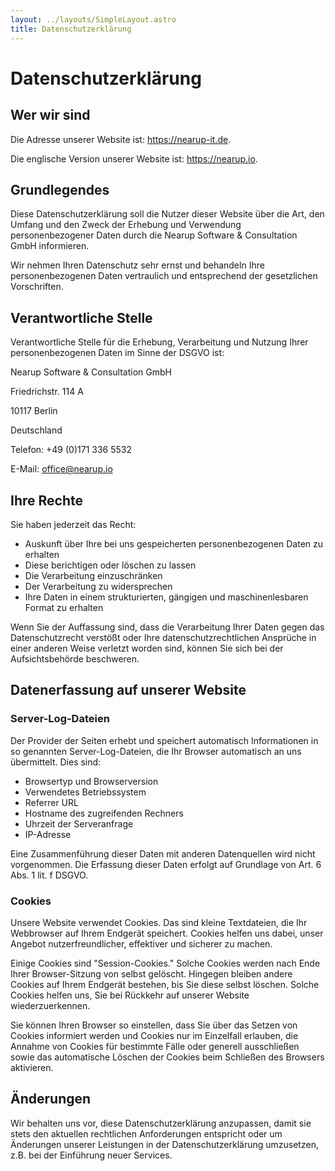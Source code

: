 ```yaml
---
layout: ../layouts/SimpleLayout.astro
title: Datenschutzerklärung
---
```


# Datenschutzerklärung

## Wer wir sind

Die Adresse unserer Website ist: https://nearup-it.de.

Die englische Version unserer Website ist: https://nearup.io.

## Grundlegendes

Diese Datenschutzerklärung soll die Nutzer dieser Website über die Art, den Umfang und den Zweck der Erhebung und Verwendung personenbezogener Daten durch die Nearup Software & Consultation GmbH informieren.

Wir nehmen Ihren Datenschutz sehr ernst und behandeln Ihre personenbezogenen Daten vertraulich und entsprechend der gesetzlichen Vorschriften.

## Verantwortliche Stelle

Verantwortliche Stelle für die Erhebung, Verarbeitung und Nutzung Ihrer personenbezogenen Daten im Sinne der DSGVO ist:

Nearup Software & Consultation GmbH

Friedrichstr. 114 A

10117 Berlin

Deutschland

Telefon: +49 (0)171 336 5532

E-Mail: office@nearup.io

## Ihre Rechte

Sie haben jederzeit das Recht:

- Auskunft über Ihre bei uns gespeicherten personenbezogenen Daten zu erhalten
- Diese berichtigen oder löschen zu lassen
- Die Verarbeitung einzuschränken
- Der Verarbeitung zu widersprechen
- Ihre Daten in einem strukturierten, gängigen und maschinenlesbaren Format zu erhalten

Wenn Sie der Auffassung sind, dass die Verarbeitung Ihrer Daten gegen das Datenschutzrecht verstößt oder Ihre datenschutzrechtlichen Ansprüche in einer anderen Weise verletzt worden sind, können Sie sich bei der Aufsichtsbehörde beschweren.

## Datenerfassung auf unserer Website

### Server-Log-Dateien

Der Provider der Seiten erhebt und speichert automatisch Informationen in so genannten Server-Log-Dateien, die Ihr Browser automatisch an uns übermittelt. Dies sind:

- Browsertyp und Browserversion
- Verwendetes Betriebssystem
- Referrer URL
- Hostname des zugreifenden Rechners
- Uhrzeit der Serveranfrage
- IP-Adresse

Eine Zusammenführung dieser Daten mit anderen Datenquellen wird nicht vorgenommen. Die Erfassung dieser Daten erfolgt auf Grundlage von Art. 6 Abs. 1 lit. f DSGVO.

### Cookies

Unsere Website verwendet Cookies. Das sind kleine Textdateien, die Ihr Webbrowser auf Ihrem Endgerät speichert. Cookies helfen uns dabei, unser Angebot nutzerfreundlicher, effektiver und sicherer zu machen.

Einige Cookies sind "Session-Cookies." Solche Cookies werden nach Ende Ihrer Browser-Sitzung von selbst gelöscht. Hingegen bleiben andere Cookies auf Ihrem Endgerät bestehen, bis Sie diese selbst löschen. Solche Cookies helfen uns, Sie bei Rückkehr auf unserer Website wiederzuerkennen.

Sie können Ihren Browser so einstellen, dass Sie über das Setzen von Cookies informiert werden und Cookies nur im Einzelfall erlauben, die Annahme von Cookies für bestimmte Fälle oder generell ausschließen sowie das automatische Löschen der Cookies beim Schließen des Browsers aktivieren.

## Änderungen

Wir behalten uns vor, diese Datenschutzerklärung anzupassen, damit sie stets den aktuellen rechtlichen Anforderungen entspricht oder um Änderungen unserer Leistungen in der Datenschutzerklärung umzusetzen, z.B. bei der Einführung neuer Services.
